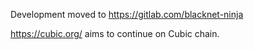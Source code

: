 Development moved to https://gitlab.com/blacknet-ninja

https://cubic.org/ aims to continue on Cubic chain.
